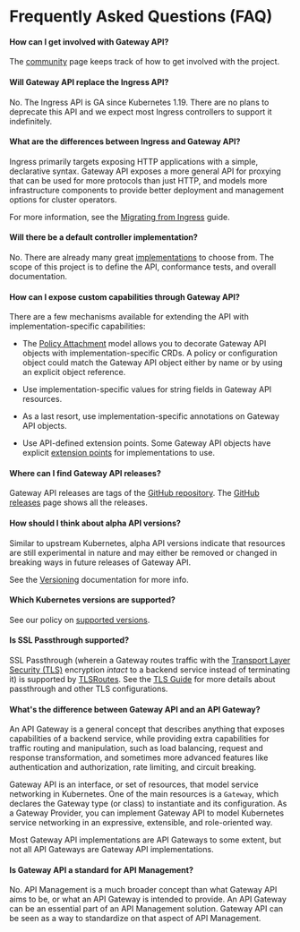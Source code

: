 # Frequently Asked Questions (FAQ)

#### How can I get involved with Gateway API?
The [community](/contributing/community) page keeps track of how to get involved
with the project.

#### Will Gateway API replace the Ingress API?
No. The Ingress API is GA since Kubernetes 1.19. There are no plans to deprecate
this API and we expect most Ingress controllers to support it indefinitely.

#### What are the differences between Ingress and Gateway API?
Ingress primarily targets exposing HTTP applications with a simple, declarative
syntax. Gateway API exposes a more general API for proxying that can be used for
more protocols than just HTTP, and models more infrastructure components to
provide better deployment and management options for cluster operators.

For more information, see the [Migrating from
Ingress](guides/migrating-from-ingress.md) guide.

#### Will there be a default controller implementation?
No. There are already many great [implementations](implementations.md) to choose
from. The scope of this project is to define the API, conformance tests, and
overall documentation.

#### How can I expose custom capabilities through Gateway API?
There are a few mechanisms available for extending the API with
implementation-specific capabilities:

* The [Policy Attachment](reference/policy-attachment.md) model allows you to
decorate Gateway API objects with implementation-specific CRDs. A policy or
configuration object could match the Gateway API object either by name or by
using an explicit object reference.

* Use implementation-specific values for string fields in Gateway API resources.

* As a last resort, use implementation-specific annotations on Gateway API
  objects.

* Use API-defined extension points. Some Gateway API objects have explicit
[extension points](concepts/api-overview.md#extension-points) for implementations
to use.

#### Where can I find Gateway API releases?
Gateway API releases are tags of the [GitHub
repository](https://github.com/kubernetes-sigs/gateway-api). The [GitHub
releases](https://github.com/kubernetes-sigs/gateway-api/releases) page shows
all the releases.

#### How should I think about alpha API versions?
Similar to upstream Kubernetes, alpha API versions indicate that resources are
still experimental in nature and may either be removed or changed in breaking
ways in future releases of Gateway API.

See the [Versioning](concepts/versioning.md) documentation for more info.

#### Which Kubernetes versions are supported?
See our policy on [supported
versions](concepts/versioning.md#supported-versions).

#### Is SSL Passthrough supported?
SSL Passthrough (wherein a Gateway routes traffic with the [Transport Layer
Security (TLS)](https://en.wikipedia.org/wiki/Transport_Layer_Security)
encryption _intact_ to a backend service instead of terminating it) is supported
by [TLSRoutes](concepts/api-overview.md#tlsroute). See the [TLS
Guide](guides/tls.md) for more details about passthrough and other TLS
configurations.

#### What's the difference between Gateway API and an API Gateway?
An API Gateway is a general concept that describes anything that exposes
capabilities of a backend service, while providing extra capabilities for
traffic routing and manipulation, such as load balancing, request and response
transformation, and sometimes more advanced features like authentication and
authorization, rate limiting, and circuit breaking.

Gateway API is an interface, or set of resources, that model service networking
in Kubernetes. One of the main resources is a `Gateway`, which declares the
Gateway type (or class) to instantiate and its configuration. As a Gateway
Provider, you can implement Gateway API to model Kubernetes service networking
in an expressive, extensible, and role-oriented way.

Most Gateway API implementations are API Gateways to some extent, but not all
API Gateways are Gateway API implementations.

#### Is Gateway API a standard for API Management?
No. API Management is a much broader concept than what Gateway API aims to be,
or what an API Gateway is intended to provide. An API Gateway can be an
essential part of an API Management solution. Gateway API can be seen as a way
to standardize on that aspect of API Management.
